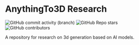 # AnythingTo3D Research
![GitHub commit activity (branch)](https://img.shields.io/github/commit-activity/m/matteturtle09/point-e-research)
![GitHub Repo stars](https://img.shields.io/github/stars/matteturtle09/point-e-research)
![GitHub contributors](https://img.shields.io/github/contributors/matteturtle09/point-e-research)

A repository for research on 3d generation based on AI models.
